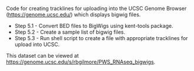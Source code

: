 Code for creating tracklines for uploading into the UCSC Genome Browser (https://genome.ucsc.edu/) which displays bigwig files.
- Step 5.1 - Convert BED files to BigWigs using kent-tools package.
- Step 5.2 - Create a sample list of bigwig files.
- Step 5.3 - Run shell script to create a file with appropriate tracklines for upload into UCSC.

This dataset can be viewed at https://genome.ucsc.edu/s/rbgilmore/PWS_RNAseq_bigwigs.
